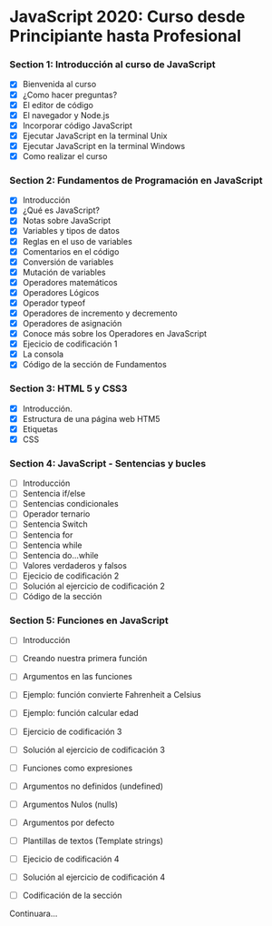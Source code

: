 # JavaScript 2020: Curso desde Principiante hasta Profesional

### Section 1: Introducción al curso de JavaScript

- [x] Bienvenida al curso
- [x] ¿Como hacer preguntas?
- [x] El editor de código
- [x] El navegador y Node.js
- [x] Incorporar código JavaScript
- [x] Ejecutar JavaScript en la terminal Unix
- [x] Ejecutar JavaScript en la terminal Windows
- [x] Como realizar el curso

### Section 2: Fundamentos de Programación en JavaScript

- [x] Introducción
- [x] ¿Qué es JavaScript?
- [x] Notas sobre JavaScript
- [x] Variables y tipos de datos
- [x] Reglas en el uso de variables
- [x] Comentarios en el código
- [x] Conversión de variables
- [x] Mutación de variables
- [x] Operadores matemáticos
- [x] Operadores Lógicos
- [x] Operador typeof
- [x] Operadores de incremento y decremento
- [x] Operadores de asignación
- [x] Conoce más sobre los Operadores en JavaScript
- [x] Ejecicio de codificación 1
- [x] La consola
- [x] Código de la sección de Fundamentos

### Section 3: HTML 5 y CSS3

- [x] Introducción.
- [x] Estructura de una página web HTM5
- [x] Etiquetas
- [x] CSS

### Section 4: JavaScript - Sentencias y bucles

- [ ] Introducción
- [ ] Sentencia if/else
- [ ] Sentencias condicionales
- [ ] Operador ternario
- [ ] Sentencia Switch
- [ ] Sentencia for
- [ ] Sentencia while
- [ ] Sentencia do...while
- [ ] Valores verdaderos y falsos
- [ ] Ejecicio de codificación 2
- [ ] Solución al ejercicio de codificación 2
- [ ] Código de la sección

### Section 5: Funciones en JavaScript

- [ ] Introducción
- [ ] Creando nuestra primera función
- [ ] Argumentos en las funciones
- [ ] Ejemplo: función convierte Fahrenheit a Celsius
- [ ] Ejemplo: función calcular edad
- [ ] Ejercicio de codificación 3
- [ ] Solución al ejercicio de codificación 3
- [ ] Funciones como expresiones
- [ ] Argumentos no definidos (undefined)
- [ ] Argumentos Nulos (nulls)
- [ ] Argumentos por defecto
- [ ] Plantillas de textos (Template strings)
- [ ] Ejecicio de codificación 4
- [ ] Solución al ejercicio de codificación 4
- [ ] Codificación de la sección


Continuara...
